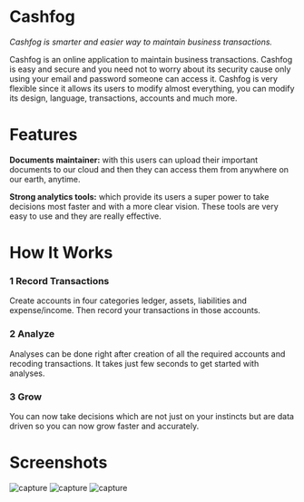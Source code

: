 # Cashfog
*Cashfog is smarter and easier way to maintain business transactions.*

Cashfog is an online application to maintain business transactions. Cashfog is easy and secure and you need not to worry about its security cause only using your email and password someone can access it. Cashfog is very flexible since it allows its users to modify almost everything, you can modify its design, language, transactions, accounts and much more. 

# Features

**Documents maintainer:** with this users can upload their important documents to our cloud and then they can access them from anywhere on our earth, anytime.

**Strong analytics tools:** which provide its users a super power to take decisions most faster and with a more clear vision. These tools are very easy to use and they are really effective.

# How It Works

### 1 Record Transactions

Create accounts in four categories ledger, assets, liabilities and expense/income. Then record your transactions in those accounts.

### 2 Analyze

Analyses can be done right after creation of all the required accounts and recoding transactions. It takes just few seconds to get started with analyses.

### 3 Grow

You can now take decisions which are not just on your instincts but are data driven so you can now grow faster and accurately.


# Screenshots

![capture](https://ramantehlan.github.io/Cashfog/assets/images/Capture.JPG)
![capture](https://ramantehlan.github.io/Cashfog/assets/images/Capture2.JPG)
![capture](https://ramantehlan.github.io/Cashfog/assets/images/Capture3.JPG)


